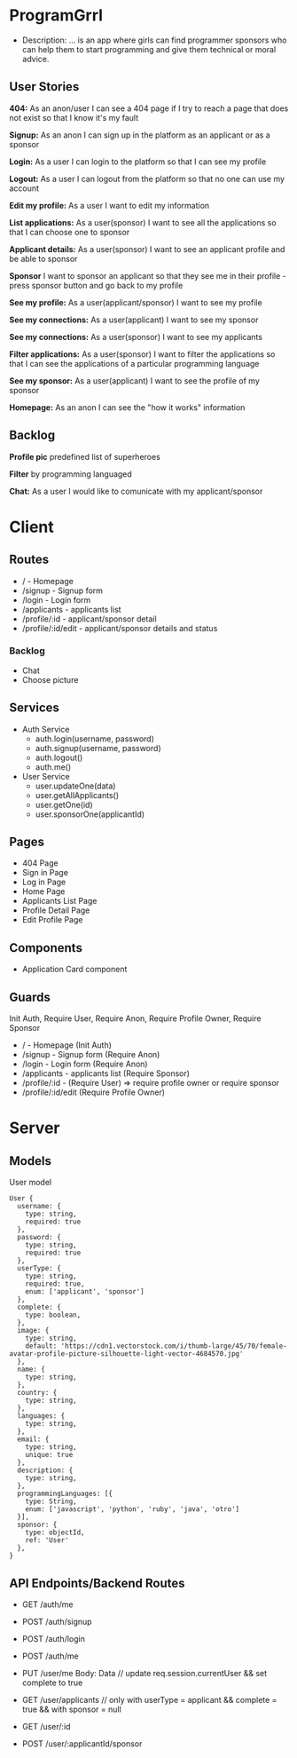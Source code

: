 # ProgramGrrl

- Description: … is an app where girls can find programmer sponsors who can help them to start programming and give them technical or moral advice.

## User Stories

  **404:** As an anon/user I can see a 404 page if I try to reach a page that does not exist so that I know it's my fault

  **Signup:** As an anon I can sign up in the platform as an applicant or as a sponsor 
  
  **Login:** As a user I can login to the platform so that I can see my profile
  
  **Logout:** As a user I can logout from the platform so that no one can use my account

  **Edit my profile:** As a user I want to edit my information

  **List applications:** As a user(sponsor) I want to see all the applications so that I can choose one to sponsor
 
  **Applicant details:** As a user(sponsor) I want to see an applicant profile and be able to sponsor

  **Sponsor** I want to sponsor an applicant so that they see me in their profile - press sponsor button and go back to my profile

  **See my profile:** As a user(applicant/sponsor) I want to see my profile

  **See my connections:** As a user(applicant) I want to see my sponsor

  **See my connections:** As a user(sponsor) I want to see my applicants

  **Filter applications:** As a user(sponsor) I want to filter the applications so that I can see the applications of a particular programming language

  **See my sponsor:** As a user(applicant) I want to see the profile of my sponsor

  **Homepage:** As an anon I can see the "how it works" information

## Backlog

  **Profile pic** predefined list of superheroes

  **Filter** by programming languaged

  **Chat:** As a user I would like to comunicate with my applicant/sponsor

  
# Client

## Routes

  - / - Homepage
  - /signup - Signup form
  - /login - Login form
  - /applicants - applicants list
  - /profile/:id - applicant/sponsor detail
  - /profile/:id/edit - applicant/sponsor details and status

### Backlog

  - Chat
  - Choose picture

## Services

- Auth Service
  - auth.login(username, password)
  - auth.signup(username, password)
  - auth.logout()
  - auth.me()
- User Service
  - user.updateOne(data)
  - user.getAllApplicants()
  - user.getOne(id)
  - user.sponsorOne(applicantId)	


## Pages

- 404 Page
- Sign in Page
- Log in Page
- Home Page
- Applicants List Page
- Profile Detail Page
- Edit Profile Page

## Components

- Application Card component


## Guards

Init Auth, Require User, Require Anon, Require Profile Owner, Require Sponsor

  - / - Homepage (Init Auth)
  - /signup - Signup form (Require Anon)
  - /login - Login form (Require Anon)
  - /applicants - applicants list (Require Sponsor)
  - /profile/:id - (Require User) => require profile owner or require sponsor
  - /profile/:id/edit (Require Profile Owner)

# Server

## Models

  User model 

  ```
  User {
    username: {
      type: string,
      required: true
    },
    password: {
      type: string,
      required: true
    },
    userType: {
      type: string,
      required: true,
      enum: ['applicant', 'sponsor']
    },
    complete: {
      type: boolean,
    },
    image: {
      type: string,
      default: 'https://cdn1.vectorstock.com/i/thumb-large/45/70/female-avatar-profile-picture-silhouette-light-vector-4684570.jpg'
    },
    name: {
      type: string,   
    },
    country: {
      type: string,  
    },
    languages: {
      type: string,   
    },
    email: {
      type: string,
      unique: true
    },
    description: {
      type: string,
    },
    programmingLanguages: [{
      type: String,
      enum: ['javascript', 'python', 'ruby', 'java', 'otro']
    }],
    sponsor: {
      type: objectId,
      ref: 'User'
    },
  }
  ```


## API Endpoints/Backend Routes

  - GET /auth/me
  - POST /auth/signup
  - POST /auth/login
  - POST /auth/me


  - PUT /user/me Body: Data // update req.session.currentUser && set complete to true
  - GET /user/applicants // only with userType = applicant && complete = true && with sponsor = null
  - GET /user/:id
  - POST /user/:applicantId/sponsor
